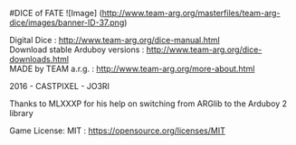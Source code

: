 #DICE of FATE
![Image]
(http://www.team-arg.org/masterfiles/team-arg-dice/images/banner-ID-37.png)

Digital Dice : http://www.team-arg.org/dice-manual.html  
Download stable Arduboy versions :  http://www.team-arg.org/dice-downloads.html  
MADE by TEAM a.r.g. : http://www.team-arg.org/more-about.html

2016 - CASTPIXEL - JO3RI

Thanks to MLXXXP for his help on switching from ARGlib to the Arduboy 2 library

Game License: MIT : https://opensource.org/licenses/MIT
